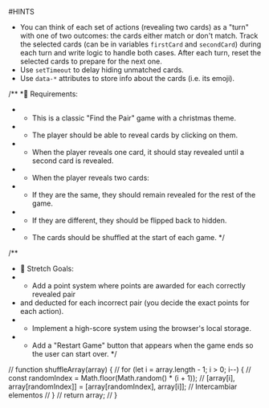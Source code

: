 #HINTS

- You can think of each set of actions (revealing two cards) as a "turn" with one of two outcomes: the cards either match or don't match. Track the selected cards (can be in variables `firstCard` and `secondCard`) during each turn and write logic to handle both cases. After each turn, reset the selected cards to prepare for the next one.
- Use `setTimeout` to delay hiding unmatched cards.
- Use `data-*` attributes to store info about the cards (i.e. its emoji).


/**
 *🎄 Requirements:
 * - This is a classic "Find the Pair" game with a christmas theme.
 * - The player should be able to reveal cards by clicking on them.
 * - When the player reveals one card, it should stay revealed until a second card is revealed.
 * - When the player reveals two cards:
 *   - If they are the same, they should remain revealed for the rest of the game.
 *   - If they are different, they should be flipped back to hidden.
 * - The cards should be shuffled at the start of each game.
 */

/**
 * 🎅 Stretch Goals:
 * - Add a point system where points are awarded for each correctly revealed pair 
 *   and deducted for each incorrect pair (you decide the exact points for each action).
 * - Implement a high-score system using the browser's local storage.
 * - Add a "Restart Game" button that appears when the game ends so the user can start over.
 */
  

  // function shuffleArray(array) {
//   for (let i = array.length - 1; i > 0; i--) {
//     const randomIndex = Math.floor(Math.random() * (i + 1));
//     [array[i], array[randomIndex]] = [array[randomIndex], array[i]]; // Intercambiar elementos
//   }
//   return array;
// }